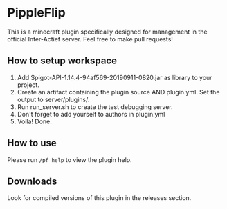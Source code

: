 # PippleFlip

This is a minecraft plugin specifically designed for management
in the official Inter-Actief server. Feel free to make pull requests!

## How to setup workspace
1. Add Spigot-API-1.14.4-94af569-20190911-0820.jar as library to your project.
1. Create an artifact containing the plugin source AND plugin.yml. Set the
output to server/plugins/.
1. Run run_server.sh to create the test debugging server.
1. Don't forget to add yourself to authors in plugin.yml
1. Voila! Done.

## How to use
Please run ``/pf help`` to view the plugin help.

## Downloads
Look for compiled versions of this plugin in the releases section.